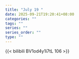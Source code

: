 ```yaml
---
title: "July 19 "
date: 2025-09-21T19:20:41+08:00
categories: ""
tags: ""
series: ""
series_order: ""
type: ""
---
```



{{< bilibili BV1od4y1i7tL 106 >}}


